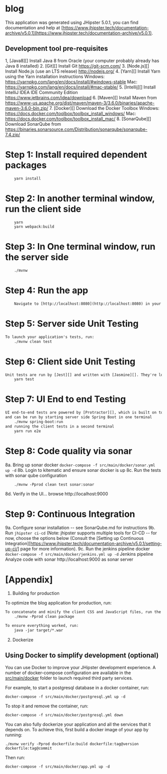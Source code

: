 # blog
This application was generated using JHipster 5.0.1, you can find documentation and help at [https://www.jhipster.tech/documentation-archive/v5.0.1](https://www.jhipster.tech/documentation-archive/v5.0.1).

## Development tool pre-requisites

1, [Java8][] Install Java 8 from Oracle (your computer probably already has Java 8 installed)
2. [Git][] Install Git https://git-scm.com/
3. [Node.js][] Install Node.js (use an LTS release) http://nodejs.org/
4. [Yarn][] Install Yarn using the Yarn installation instructions Windows: https://yarnpkg.com/lang/en/docs/install/#windows-stable Mac: https://yarnpkg.com/lang/en/docs/install/#mac-stable/
5. [Intellij][] Install IntelliJ IDEA IDE Community Edition https://www.jetbrains.com/idea/download
6. [Maven][] Install Maven from https://www-us.apache.org/dist/maven/maven-3/3.6.0/binaries/apache-maven-3.6.0-bin.zip/
7. [Docker][] Download the Docker Toolbox Windows: https://docs.docker.com/toolbox/toolbox_install_windows/ Mac: https://docs.docker.com/toolbox/toolbox_install_mac/
8. [SonarQube][] Download SonarQube from https://binaries.sonarsource.com/Distribution/sonarqube/sonarqube-7.4.zip/


# Step 1: Install required dependent packages
```html
    yarn install
```

# Step 2: In another terminal window, run the client side
```html
    yarn 
    yarn webpack:build
```

# Step 3: In One terminal window, run the server side
```html
    ./mvnw
```

# Step 4: Run the app
```html
    Navigate to [http://localhost:8080](http://localhost:8080) in your browser.
```


# Step 5: Server side Unit Testing
```html
To launch your application's tests, run:
    ./mvnw clean test
```

# Step 6: Client side Unit Testing
```html
Unit tests are run by [Jest][] and written with [Jasmine][]. They're located in [src/test/javascript/](src/test/javascript/) and can be run with:
    yarn test
```

# Step 7: UI End to end Testing
```html
UI end-to-end tests are powered by [Protractor][], which is built on top of WebDriverJS. They're located in [src/test/javascript/e2e](src/test/javascript/e2e)
and can be run by starting server side Spring Boot in one terminal 
    ./mvnw spring-boot:run 
and running the client tests in a second terminal 
    yarn run e2e
```

# Step 8: Code quality via sonar

8a. Bring up sonar docker
`docker-compose -f src/main/docker/sonar.yml up -d`
8b. Login to kitematic and ensure sonar docker is up
8c. Run the tests with sonar qube configuration
```html
    ./mvnw -Pprod clean test sonar:sonar
```
8d. Verify in the UI... browse http://localhost:9000

# Step 9: Continuous Integration

9a. Configure sonar installation -- see SonarQube.md for instructions
9b. Run `jhipster ci-cd` (Note: jhipster supports multiple tools for CI-CD -- for now, choose the options below 
    (Consult the [Setting up Continuous Integration][https://www.jhipster.tech/documentation-archive/v5.0.1/setting-up-ci/] page for more information).
9c. Run the jenkins pipeline docker
`docker-compose -f src/main/docker/jenkins.yml up -d`
Jenkins pipeline
Analyze code with sonar
http://localhost:9000 as sonar server


# [Appendix] 
1. Building for production

To optimize the blog application for production, run:
```html
To concatenate and minify the client CSS and JavaScript files, run the following command. It will also modify `index.html` so it references these new files.
    ./mvnw -Pprod clean package
```
```html
To ensure everything worked, run:
    java -jar target/*.war
```

2. Dockerize

## Using Docker to simplify development (optional)

You can use Docker to improve your JHipster development experience. A number of docker-compose configuration are available in the [src/main/docker](src/main/docker) folder to launch required third party services.

For example, to start a postgresql database in a docker container, run:

    docker-compose -f src/main/docker/postgresql.yml up -d

To stop it and remove the container, run:

    docker-compose -f src/main/docker/postgresql.yml down

You can also fully dockerize your application and all the services that it depends on.
To achieve this, first build a docker image of your app by running:

    ./mvnw verify -Pprod dockerfile:build dockerfile:tag@version dockerfile:tag@commit

Then run:

    docker-compose -f src/main/docker/app.yml up -d
